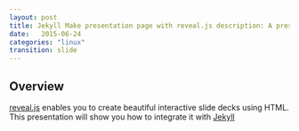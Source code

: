 ```yaml
---
layout: post
title: Jekyll Make presentation page with reveal.js description: A presentation slide for how to use reveal.js in Jekyll theme: black
date:   2015-06-24
categories: "linux"
transition: slide
---
```





## Overview

[reveal.js](https://github.com/hakimel/reveal.js/) enables you to create
beautiful interactive slide decks using HTML. This presentation will show you
how to integrate it with [Jekyll](http://jekyllrb.com/)


